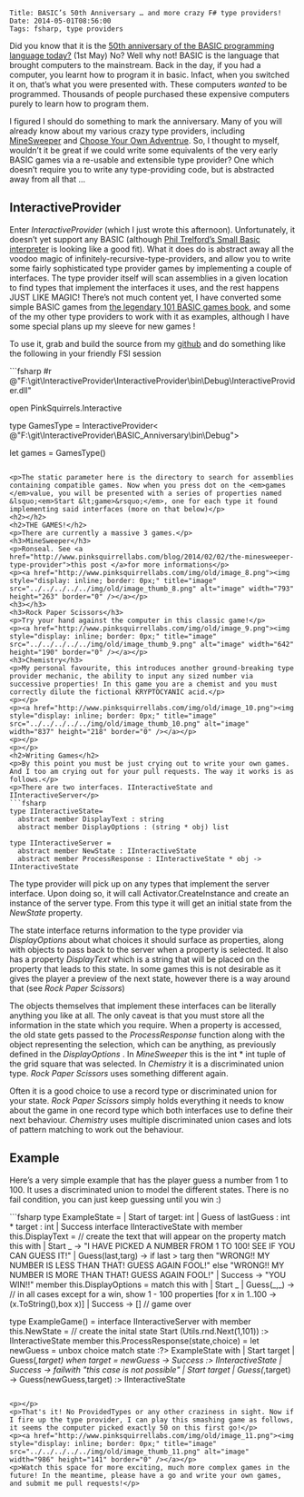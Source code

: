     Title: BASIC’s 50th Anniversary … and more crazy F# type providers!
    Date: 2014-05-01T08:56:00
    Tags: fsharp, type providers

<p>Did you know that it is the <a href="http://time.com/69316/basic/">50th anniversary of the BASIC programming language today?</a> (1st May) No? Well why not! BASIC is the language that brought computers to the mainstream. Back in the day, if you had a computer, you learnt how to program it in basic. Infact, when you switched it on, that&rsquo;s what you were presented with. These computers <em>wanted</em> to be programmed. Thousands of people purchased these expensive computers purely to learn how to program them.</p>
<p>I figured I should do something to mark the anniversary. Many of you will already know about my various crazy type providers, including <a href="http://www.pinksquirrellabs.com/blog/2014/02/02/the-minesweeper-type-provider">MineSweeper</a> and <a href="http://www.pinksquirrellabs.com/blog/2013/07/29/choose-your-own-adventure-type-provider/">Choose Your Own Adventrue</a>. So, I thought to myself, wouldn&rsquo;t it be great if we could write some equivalents of the very early BASIC games via a re-usable and extensible type provider? One which doesn&rsquo;t require you to write any type-providing code, but is abstracted away from all that &hellip;</p>
<!-- more -->

<h2>InteractiveProvider</h2>
<p>Enter <em>InteractiveProvider</em> (which I just wrote this afternoon). Unfortunately, it doesn&rsquo;t yet support any BASIC (although <a href="http://trelford.com/blog/post/interpreter.aspx">Phil Trelford&rsquo;s Small Basic interpreter</a> is looking like a good fit). What it does do is abstract away all the voodoo magic of infinitely-recursive-type-providers, and allow you to write some fairly sophisticated type provider games by implementing a couple of interfaces. The type provider itself will scan assemblies in a given location to find types that implement the interfaces it uses, and the rest happens JUST LIKE MAGIC! There&rsquo;s not much content yet, I have converted some simple BASIC games from <a href="http://www.atariarchives.org/basicgames/">the legendary 101 BASIC games book</a>, and some of the my other type providers to work with it as examples, although I have some special plans up my sleeve for new games !</p>
<p>To use it, grab and build the source from my <a href="https://github.com/pezipink/InteractiveProvider">github</a> and do something like the following in your friendly FSI session</p>
```fsharp
#r @"F:\git\InteractiveProvider\InteractiveProvider\bin\Debug\InteractiveProvider.dll"

open PinkSquirrels.Interactive

type GamesType = InteractiveProvider&lt; @"F:\git\InteractiveProvider\BASIC_Anniversary\bin\Debug\">

let games = GamesType()
```

<p>The static parameter here is the directory to search for assemblies containing compatible games. Now when you press dot on the <em>games </em>value, you will be presented with a series of properties named &lsquo;<em>Start &lt;game>&rsquo;</em>, one for each type it found implementing said interfaces (more on that below)</p>
<h2></h2>
<h2>THE GAMES!</h2>
<p>There are currently a massive 3 games.</p>
<h3>MineSweeper</h3>
<p>Ronseal. See <a href="http://www.pinksquirrellabs.com/blog/2014/02/02/the-minesweeper-type-provider">this post </a>for more informations</p>
<p><a href="http://www.pinksquirrellabs.com/img/old/image_8.png"><img style="display: inline; border: 0px;" title="image" src="../../../../../img/old/image_thumb_8.png" alt="image" width="793" height="263" border="0" /></a></p>
<h3></h3>
<h3>Rock Paper Scissors</h3>
<p>Try your hand against the computer in this classic game!</p>
<p><a href="http://www.pinksquirrellabs.com/img/old/image_9.png"><img style="display: inline; border: 0px;" title="image" src="../../../../../img/old/image_thumb_9.png" alt="image" width="642" height="190" border="0" /></a></p>
<h3>Chemistry</h3>
<p>My personal favourite, this introduces another ground-breaking type provider mechanic, the ability to input any sized number via successive properties! In this game you are a chemist and you must correctly dilute the fictional KRYPTOCYANIC acid.</p>
<p></p>
<p><a href="http://www.pinksquirrellabs.com/img/old/image_10.png"><img style="display: inline; border: 0px;" title="image" src="../../../../../img/old/image_thumb_10.png" alt="image" width="837" height="218" border="0" /></a></p>
<p></p>
<p></p>
<h2>Writing Games</h2>
<p>By this point you must be just crying out to write your own games. And I too am crying out for your pull requests. The way it works is as follows.</p>
<p>There are two interfaces. IInteractiveState and IInteractiveServer</p>
```fsharp
type IInteractiveState= 
  abstract member DisplayText : string 
  abstract member DisplayOptions : (string * obj) list

type IInteractiveServer = 
  abstract member NewState : IInteractiveState 
  abstract member ProcessResponse : IInteractiveState * obj -> IInteractiveState
```

<p>The type provider will pick up on any types that implement the server interface. Upon doing so, it will call Activator.CreateInstance and create an instance of the server type. From this type it will get an initial state from the <em>NewState</em> property.</p>
<p>The state interface returns information to the type provider via <em>DisplayOptions </em>about what choices it should surface as properties, along with objects to pass back to the server when a property is selected. It also has a property <em>DisplayText</em> which is a string that will be placed on the property that leads to this state. In some games this is not desirable as it gives the player a preview of the next state, however there is a way around that (see <em>Rock Paper Scissors</em>)</p>
<p>The objects themselves that implement these interfaces can be literally anything you like at all. The only caveat is that you must store all the information in the state which you require. When a property is accessed, the old state gets passed to the <em>ProcessResponse </em>function along with the object representing the selection, which can be anything, as previously defined in the <em>DisplayOptions</em> . In <em>MineSweeper </em>this is the int * int tuple of the grid square that was selected. In <em>Chemistry</em> it is a discriminated union type. <em>Rock Paper Scissors </em>uses something different again.</p>
<p>Often it is a good choice to use a record type or discriminated union for your state. <em>Rock Paper Scissors </em>simply holds everything it needs to know about the game in one record type which both interfaces use to define their next behaviour. <em>Chemistry </em>uses multiple discriminated union cases and lots of pattern matching to work out the behaviour.</p>
<h2></h2>
<h2>Example</h2>
<p>Here&rsquo;s a very simple example that has the player guess a number from 1 to 100. It uses a discriminated union to model the different states. There is no fail condition, you can just keep guessing until you win :)</p>
```fsharp
type ExampleState = 
 | Start of target: int 
 | Guess of lastGuess : int * target : int 
 | Success 
   interface IInteractiveState with 
     member this.DisplayText = 
       // create the text that will appear on the property 
       match this with 
       | Start _ -> "I HAVE PICKED A NUMBER FROM 1 TO 100! SEE IF YOU CAN GUESS IT!" 
       | Guess(last,targ) -> 
         if last > targ then "WRONG!! MY NUMBER IS LESS THAN THAT! GUESS AGAIN FOOL!" 
         else "WRONG!! MY NUMBER IS MORE THAN THAT! GUESS AGAIN FOOL!" 
       | Success -> "YOU WIN!!" 
     member this.DisplayOptions = 
       match this with 
       | Start _ 
       | Guess(_,_) -> 
         // in all cases except for a win, show 1 - 100 properties 
         [for x in 1..100 -> (x.ToString(),box x)] 
       | Success -> [] // game over

type ExampleGame() = 
  interface IInteractiveServer with 
    member this.NewState = // create the inital state 
      Start (Utils.rnd.Next(1,101)) :> IInteractiveState 
    member this.ProcessResponse(state,choice) = 
      let newGuess = unbox<int> choice 
      match state :?> ExampleState with 
      | Start target 
      | Guess(_,target) when target = newGuess -> Success :> IInteractiveState 
      | Success -> failwith "this case is not possible" 
      | Start target 
      | Guess(_,target) -> Guess(newGuess,target) :> IInteractiveState
```

<p></p>
<p>That's it! No ProvidedTypes or any other craziness in sight. Now if I fire up the type provider, I can play this smashing game as follows, it seems the computer picked exactly 50 on this first go!</p>
<p><a href="http://www.pinksquirrellabs.com/img/old/image_11.png"><img style="display: inline; border: 0px;" title="image" src="../../../../../img/old/image_thumb_11.png" alt="image" width="986" height="141" border="0" /></a></p>
<p>Watch this space for more exciting, much more complex games in the future! In the meantime, please have a go and write your own games, and submit me pull requests!</p>